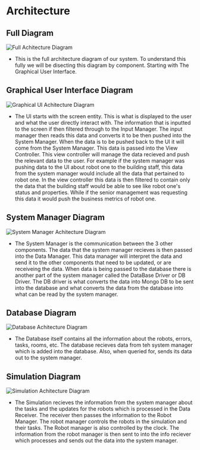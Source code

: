 # Architecture
## Full Diagram 
![Full Achitecture Diagram](design/Architecture_Diagram/Architecture_Diagram_final.drawio.png)
+ This is the full architecture diagram of our system. To understand this fully we will be disecting this diagram by component. Starting with The Graphical User Interface.
## Graphical User Interface Diagram
![Graphical UI Achitecture Diagram](design/Architecture_Diagram/Graphical_UI_Architecture.drawio.png)
+ The UI starts with the screen entity. This is what is displayed to the user and what the user directly interact with. The information that is inputted to the screen if then filtered through to the Input Manager. The input manager then reads this data and converts it to be then pushed into the System Manager. When the data is to be pushed back to the UI it will come from the System Manager. This data is passed into the View Controller. This view controller will manage the data recieved and push the relevant data to the user. For example if the system manager was pushing data to the UI about robot one to the building staff, this data from the system manager would include all the data that pertained to robot one. In the view controller this data is then filtered to contain only the data that the building staff would be able to see like robot one's status and properties. While if the senior management was requesting this data it would push the business metrics of robot one.
## System Manager Diagram
![System Manager Achitecture Diagram](design/Architecture_Diagram/System_Manager.drawio.png)
+ The System Manager is the communication between the 3 other components. The data that the system manager recieves is then passed into the Data Manager. This data manager will interpret the data and send it to the other components that need to be updated, or are receiveing the data. When data is being passed to the database there is another part of the system manager called the DataBase Driver or DB Driver. The DB driver is what converts the data into Mongo DB to be sent into the database and what converts the data from the database into what can be read by the system manager.
## Database Diagram
![Database Achitecture Diagram](design/Architecture_Diagram/Database.drawio.png)
+ The Database itself contains all the information about the robots, errors, tasks, rooms, etc. The database recieves data from teh system manager which is added into the database. Also, when queried for, sends its data out to the system manager.
## Simulation Diagram
![Simulation Achitecture Diagram](design/Architecture_Diagram/Simulation_architecture.drawio.png)
+ The Simulation recieves the information from the system manager about the tasks and the updates for the robots which is processed in the Data Receiver. The receiver then passes the information to the Robot Manager. The robot manager controls the robots in the simulation and their tasks. The Robot manager is also controlled by the clock. The information from the robot manager is then sent to into the info reciever which processes and sends out the data into the system manager.
